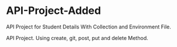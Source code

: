# API-Project-Added
API Project for Student Details With Collection and Environment File.

API Project. Using create, git, post, put and delete Method.
